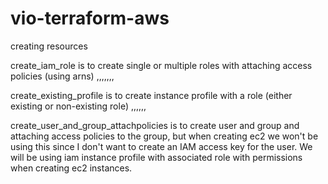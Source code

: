 # vio-terraform-aws
creating resources

create_iam_role is to create single or multiple roles with attaching access policies (using arns) ,,,,,,,



create_existing_profile is to create instance profile with a role (either existing or non-existing role)   ,,,,,,

create_user_and_group_attachpolicies is to create user and group and attaching access policies to the group, but when creating ec2 we won't be using this since I don't want to create an IAM access key for the user. We will be using iam instance profile with associated role with permissions when creating ec2 instances.

